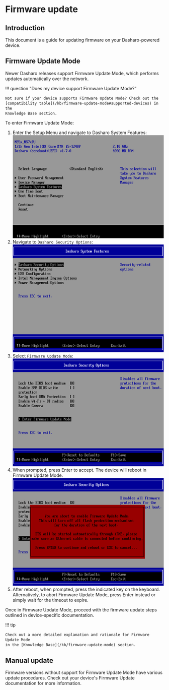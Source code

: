 # Firmware update

## Introduction

This document is a guide for updating firmware on your Dasharo-powered device.

## Firmware Update Mode

Newer Dasharo releases support Firmware Update Mode, which performs updates
automatically over the network.

!!! question "Does my device support Firmware Update Mode?"

    Not sure if your device supports Firmware Update Mode? Check out the
    [compatibility table](/kb/firmware-update-mode#supported-devices) in the
    Knowledge Base section.

To enter Firmware Update Mode:

1. Enter the Setup Menu and navigate to Dasharo System Features:
![](./images/setup_menu_dsf.png)
1. Navigate to `Dasharo Security Options`:
![](./images/setup_menu_dsc.png)
1. Select `Firmware Update Mode`:
![](./images/setup_menu_fum.png)
1. When prompted, press Enter to accept. The device will reboot in Firmware
  Update Mode.
![](./images/setup_menu_fum_confirmation.png)
1. After reboot, when prompted, press the indicated key on the keyboard.
  Alternatively, to abort Firmware Update Mode, press Enter instead or simply
  wait for the timeout to expire.

Once in Firmware Update Mode, proceed with the firmware update steps outlined
in device-specific documentation.

!!! tip

    Check out a more detailed explanation and rationale for Firmware Update Mode
    in the [Knowledge Base](/kb/firmware-update-mode) section.

## Manual update

Firmware versions without support for Firmware Update Mode have various update
procedures. Check out your device's Firmware Update documentation for more
information.
